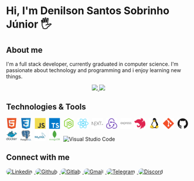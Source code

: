 <h1>Hi, I'm Denilson Santos Sobrinho Júnior 🖐</h1>

<h2>About me</h2>

I'm a full stack developer, currently graduated in computer science. I'm passionate about technology and programming and i enjoy learning new things.

<div align="center">
  <a href="https://github.com/denilsonssj">
  <img height="180em" src="https://github-readme-stats.vercel.app/api?username=denilsonssj&show_icons=true&theme=dark&include_all_commits=true&count_private=true"/>
  <img height="180em" src="https://github-readme-stats.vercel.app/api/top-langs/?username=denilsonssj&layout=compact&langs_count=7&theme=dark"/>
  </a>
</div>

<h2>Technologies & Tools</h2>

<div id="languages-and-tools">
    <img src="https://raw.githubusercontent.com/devicons/devicon/master/icons/html5/html5-original.svg" alt="Javascript" width="30px" height="30px" style="margin-right: 5px;">
    <img src="https://raw.githubusercontent.com/devicons/devicon/master/icons/css3/css3-original.svg" alt="Javascript" width="30px" height="30px" style="margin-right: 5px;">
    <img src="https://raw.githubusercontent.com/devicons/devicon/master/icons/javascript/javascript-original.svg" alt="Javascript" width="30px" height="30px" style="margin-right: 5px;">
    <img src="https://raw.githubusercontent.com/devicons/devicon/master/icons/typescript/typescript-original.svg" alt="Typescript" width="30px" height="30px" style="margin-right: 5px;">
    <img src="https://raw.githubusercontent.com/devicons/devicon/master/icons/nodejs/nodejs-plain.svg" alt="Node.js" width="30px" height="30px" style="margin-right: 5px;">
    <img src="https://raw.githubusercontent.com/devicons/devicon/master/icons/react/react-original.svg" alt="React" width="30px" height="30px" style="margin-right: 5px;">
    <img src="https://raw.githubusercontent.com/devicons/devicon/master/icons/nextjs/nextjs-original-wordmark.svg" alt="Next.js" width="30px" height="30px" style="margin-right: 5px;">
    <img src="https://raw.githubusercontent.com/devicons/devicon/master/icons/redux/redux-original.svg" alt="Redux" width="30px" height="30px" style="margin-right: 5px;">
    <img src="https://raw.githubusercontent.com/devicons/devicon/master/icons/express/express-original-wordmark.svg" alt="Redux" width="30px" height="30px" style="margin-right: 5px;">
    <img src="https://raw.githubusercontent.com/devicons/devicon/master/icons/nestjs/nestjs-plain.svg" alt="Nest.js" width="30px" height="30px" style="margin-right: 5px;">
    <img src="https://raw.githubusercontent.com/devicons/devicon/master/icons/linux/linux-original.svg" alt="Linux" width="30px" height="30px" style="margin-right: 5px;">
    <img src="https://raw.githubusercontent.com/devicons/devicon/master/icons/git/git-original.svg" alt="Git" width="30px" height="30px" style="margin-right: 5px;">
    <img src="https://raw.githubusercontent.com/devicons/devicon/master/icons/github/github-original.svg" alt="Github" width="30px" height="30px" style="margin-right: 5px;">
    <img src="https://raw.githubusercontent.com/devicons/devicon/master/icons/docker/docker-original-wordmark.svg" alt="Docker" width="30px" height="30px" style="margin-right: 5px;">
    <img src="https://raw.githubusercontent.com/devicons/devicon/master/icons/postgresql/postgresql-original-wordmark.svg" alt="PostgreSQL" width="30px" height="30px" style="margin-right: 5px;">
    <img src="https://raw.githubusercontent.com/devicons/devicon/master/icons/mysql/mysql-plain-wordmark.svg" alt="MySQL" width="30px" height="30px" style="margin-right: 5px;">
    <img src="https://raw.githubusercontent.com/devicons/devicon/master/icons/mongodb/mongodb-plain-wordmark.svg" alt="MongoDB" width="30px" height="30px" style="margin-right: 5px;">
    <img src="https://upload.wikimedia.org/wikipedia/commons/9/9a/Visual_Studio_Code_1.35_icon.svg" alt="Visual Studio Code" width="30px" height="30px" style="margin-right: 5px;">
</div>

<h2>Connect with me</h2>

<div class="social-badges">
    <a href="https://www.linkedin.com/in/denilsonssj">
        <img class="social-badge-item" src="https://img.shields.io/badge/LinkedIn-0077B5?style=for-the-badge&logo=linkedin&logoColor=white" alt="Linkedin" style="margin-right: 5px; border-radius: 20px;">
    </a>
    <a href="https://github.com/denilsonssj">
        <img class="social-badge-item" src="https://img.shields.io/badge/GitHub-100000?style=for-the-badge&logo=github&logoColor=white" alt="Github" style="margin-right: 5px; border-radius: 20px;">
    </a>
    <a href="https://gitlab.com/denilsonssj">
        <img class="social-badge-item" src="https://img.shields.io/badge/GitLab-330F63?style=for-the-badge&logo=gitlab&logoColor=white" alt="Gitlab" style="margin-right: 5px; border-radius: 20px;">
    </a>
    <a href="mailto:dssjunior98@gmail.com/">
        <img class="social-badge-item" src="https://img.shields.io/badge/Gmail-D14836?style=for-the-badge&logo=gmail&logoColor=white" alt="Gmail" style="margin-right: 5px; border-radius: 20px;">
    </a>
    <a href="https://t.me/denilsonssj">
        <img class="social-badge-item" src="https://img.shields.io/badge/Telegram-2CA5E0?style=for-the-badge&logo=telegram&logoColor=white" alt="Telegram" style="margin-right: 5px; border-radius: 20px;">
    </a>
    <a href="https://discordapp.com/users/denilsonssj#1832">
        <img class="social-badge-item" src="https://img.shields.io/badge/Discord-7289DA?style=for-the-badge&logo=discord&logoColor=white" alt="Discord" style="margin-right: 5px; border-radius: 20px;">
    </a>
</div>
